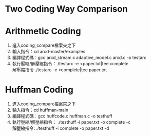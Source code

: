 # Two Coding Way Comparison
# Arithmetic Coding
1. 進入coding_compare檔案夾之下   
2. 輸入指令：cd arcd-master/examples  
3. 編譯程式碼：gcc arcd_stream.c adaptive_model.c arcd.c -o testarc  
4. 執行壓縮/解壓縮指令：./testarc -e <paper.txt|tee complete  
   解壓縮指令 ./testarc -e <complete|tee paper.txt  
# Huffman Coding
1. 進入coding_compare檔案夾之下    
2. 輸入指令：cd huffman-main  
3. 編譯程式碼：gcc huffcode.c huffman.c -o testhuff  
4. 執行壓縮/解壓縮指令： ./testhuff -i paper.txt -o complete  -c  
   解壓縮指令: ./testhuff -i complete -o paper.txt  -d
